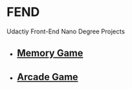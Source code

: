 # FEND
Udactiy Front-End Nano Degree Projects

* ## [Memory Game](https://github.com/moorejac/FEND/blob/master/memory_game)

* ## [Arcade Game](https://github.com/moorejac/FEND/blob/master/arcade_game)